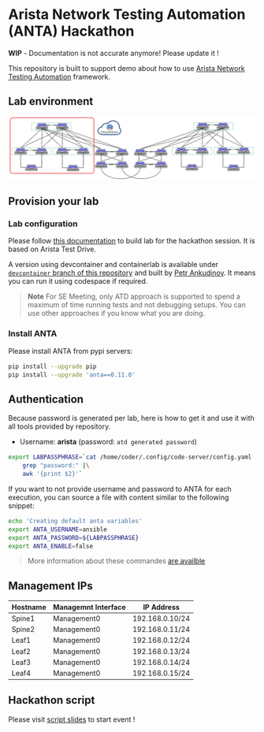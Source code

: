 # Arista Network Testing Automation (ANTA) Hackathon

__WIP__ - Documentation is not accurate anymore! Please update it !

This repository is built to support demo about how to use [Arista Network Testing Automation](https://www.anta.ninja) framework.

## Lab environment

![atd-lab-topology](./imgs/lab-topology.png)

## Provision your lab

### Lab configuration

Please follow [this documentation](./docs/provisioning.md) to build lab for the hackathon session. It is based on Arista Test Drive.

A version using devcontainer and containerlab is available under [`devcontainer` branch of this repository](https://github.com/titom73/anta-malaga/tree/devcontainer) and built by [Petr Ankudinov](https://github.com/ankudinov). It means you can run it using codespace if required.

> **Note**
> For SE Meeting, only ATD approach is supported to spend a maximum of time running tests and not debugging setups. You can use other approaches if you know what you are doing.

### Install ANTA

Please install ANTA from pypi servers:

```bash
pip install --upgrade pip
pip install --upgrade 'anta==0.11.0'
```

## Authentication

Because password is generated per lab, here is how to get it and use it with all tools provided by repository.

- Username: __arista__ (password: `atd generated password`)

```bash
export LABPASSPHRASE=`cat /home/coder/.config/code-server/config.yaml |\
    grep "password:" |\
    awk '{print $2}'`
```

If you want to not provide username and password to ANTA for each execution, you can source a file with content similar to the following snippet:

```bash
echo 'Creating default anta variables'
export ANTA_USERNAME=ansible
export ANTA_PASSWORD=${LABPASSPHRASE}
export ANTA_ENABLE=false
```

> More information about these commandes [are availble](https://www.anta.ninja/v0.11.0/cli/overview/)

## Management IPs

| Hostname | Managemnt Interface | IP Address      |
| -------- | ------------------- | --------------  |
| Spine1   | Management0         | 192.168.0.10/24 |
| Spine2   | Management0         | 192.168.0.11/24 |
| Leaf1    | Management0         | 192.168.0.12/24 |
| Leaf2    | Management0         | 192.168.0.13/24 |
| Leaf3    | Management0         | 192.168.0.14/24 |
| Leaf4    | Management0         | 192.168.0.15/24 |

## Hackathon script

Please visit [script slides](https://hackathon.anta.ninja/) to start event !

